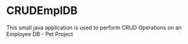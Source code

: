 # CRUDEmplDB
This small java application is used to perform CRUD Operations on an Employee DB - Pet Project
